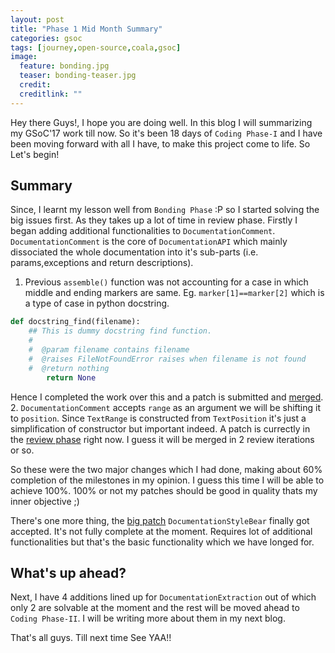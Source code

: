```yaml
---
layout: post
title: "Phase 1 Mid Month Summary"
categories: gsoc
tags: [journey,open-source,coala,gsoc]
image:
  feature: bonding.jpg
  teaser: bonding-teaser.jpg
  credit: 
  creditlink: ""
---
```


Hey there Guys!, I hope you are doing well. In this blog I will summarizing my GSoC'17 work till now. So it's been 18 days of `Coding Phase-I` and I have been moving forward with all I have, to make this project come to life. So Let's begin!

## Summary
Since, I learnt my lesson well from `Bonding Phase` :P so I started solving the big issues first. As they takes up a lot of time in review phase. Firstly I began adding additional functionalities to `DocumentationComment`. `DocumentationComment` is the core of `DocumentationAPI` which mainly dissociated the whole documentation into it's sub-parts (i.e. params,exceptions and return descriptions).
  1. Previous `assemble()` function was not accounting for a case in which middle and ending markers are same. Eg. `marker[1]==marker[2]` which is a type of case in python docstring.
```python
def docstring_find(filename):
    ## This is dummy docstring find function.
    #
    #  @param filename contains filename
    #  @raises FileNotFoundError raises when filename is not found
    #  @return nothing
        return None
```
Hence I completed the work over this and a patch is submitted and [merged](https://github.com/coala/coala/pull/4319).
  2. `DocumentationComment` accepts `range` as an argument we will be shifting it to `position`. Since `TextRange` is constructed from `TextPosition` it's just a simplification of constructor but important indeed. A patch is currectly in the [review phase](https://github.com/coala/coala/issues/2646) right now. I guess it will be merged in 2 review iterations or so.

So these were the two major changes which I had done, making about 60% completion of the milestones in my opinion. I guess this time I will be able to achieve 100%. 100% or not my patches should be good in quality thats my inner objective ;)

There's one more thing, the [big patch](https://github.com/coala/coala-bears/pull/1506) `DocumentationStyleBear` finally got accepted. It's not fully complete at the moment. Requires lot of additional functionalities but that's the basic functionality which we have longed for.
## What's up ahead?
Next, I have 4 additions lined up for `DocumentationExtraction` out of which only 2 are solvable at the moment and the rest will be moved ahead to `Coding Phase-II`. I will be writing more about them in my next blog.

That's all guys. Till next time See YAA!!
